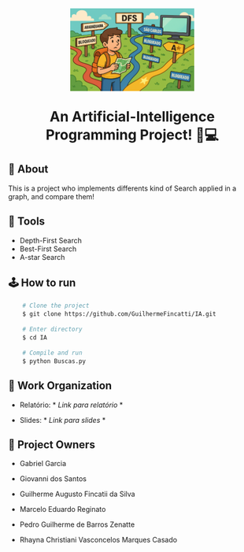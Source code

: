 <h1 align="center">
    <img src = "./imgs/Wallpaper.png" style="width: 50%;"/>
    <p> An Artificial-Intelligence Programming Project! 🧠💻 </p>
</h1>

## 🚨 About

This is a project who implements differents kind of Search applied in a graph, and compare them!

## 🔨 Tools

- Depth-First Search
- Best-First Search
- A-star Search

## 🕹️ How to run

```bash
    # Clone the project
    $ git clone https://github.com/GuilhermeFincatti/IA.git

```

```bash
    # Enter directory
    $ cd IA
```

```bash
    # Compile and run
    $ python Buscas.py

```

## 📄 Work Organization

- Relatório: * *Link para relatório* *

- Slides: * *Link para slides* *


## 👥 Project Owners

- Gabriel Garcia

- Giovanni dos Santos

- Guilherme Augusto Fincatii da Silva

- Marcelo Eduardo Reginato

- Pedro Guilherme de Barros Zenatte

- Rhayna Christiani Vasconcelos Marques Casado
